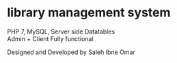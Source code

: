 # library management system
PHP 7, MySQL, Server side Datatables
<br>
Admin + Client
Fully functional

Designed and Developed by Saleh Ibne Omar

